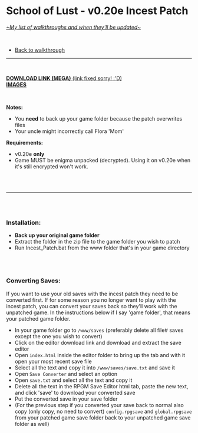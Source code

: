 # School of Lust - v0.20e Incest Patch
[*\~My list of walkthroughs and when they'll be updated\~*](https://www.patreon.com/maimlain)

<br>

- [Back to walkthrough](https://github.com/maim-lain/schooloflust/blob/master/walkthrough.md)  
 
---

<br>

[**DOWNLOAD LINK (MEGA)** (link fixed sorry! :'D)](https://mega.nz/#!rXwjAJgQ!d7PZxS4RSYPiq0KixQwecSuBTS6WnizVGnES_9siIRc)  
[**IMAGES**](https://imgur.com/a/VO02I)

<br>

**Notes:**  
- You **need** to back up your game folder because the patch overwrites files
- Your uncle might incorrectly call Flora 'Mom'

**Requirements:**  
- v0.20e **only**
- Game MUST be enigma unpacked (decrypted). Using it on v0.20e when it's still encrypted won't work.

<br>
<br>

---

<br>
<br>

### **Installation:**  
- **Back up your original game folder**
- Extract the folder in the zip file to the game folder you wish to patch
- Run Incest_Patch.bat from the www folder that's in your game directory

<br>
<br>

### **Converting Saves**:  
If you want to use your old saves with the incest patch they need to be converted first. If for some reason you no longer want to play with the incest patch, you can convert your saves back so they'll work with the unpatched game. In the instructions below if I say 'game folder', that means your patched game folder.

- In your game folder go to ```/www/saves``` (preferably delete all file# saves except the one you wish to convert)
- Click on the editor download link and download and extract the save editor
- Open ```index.html``` inside the editor folder to bring up the tab and with it open your most recent save file
- Select all the text and copy it into ```/www/saves/save.txt``` and save it
- Open ```Save Converter``` and select an option
- Open ```save.txt``` and select all the text and copy it
- Delete all the text in the RPGM Save Editor html tab, paste the new text, and click 'save' to download your converted save
- Put the converted save in your save folder
- (For the previous step if you converted your save back to normal also copy (only copy, no need to convert) ```config.rpgsave``` and ```global.rpgsave``` from your patched game save folder back to your unpatched game save folder as well)
